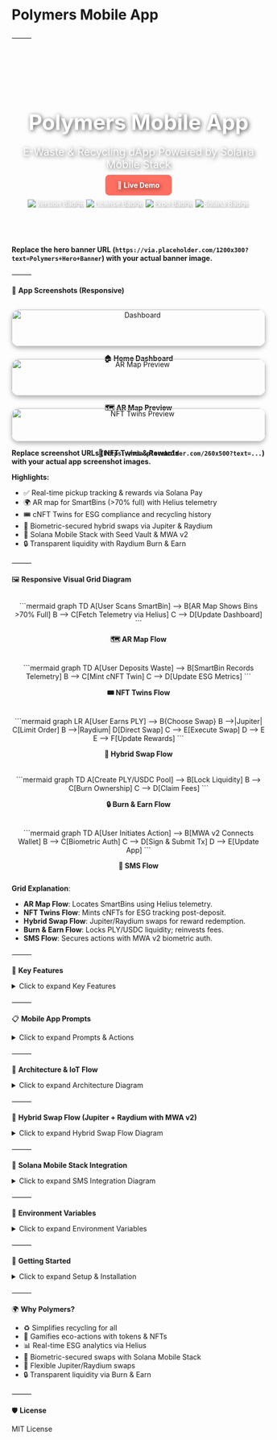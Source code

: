 # Polymers Mobile App

⸻

<!-- HERO SECTION -->

<div align="center" style="background: url('https://via.placeholder.com/1200x300?text=Polymers+Hero+Banner') no-repeat center/cover; border-radius: 15px; padding: 60px 20px; color: white; text-shadow: 2px 2px 8px rgba(0,0,0,0.7);">

<h1 style="font-size: 3em; margin-bottom: 10px;">Polymers Mobile App</h1>
<p style="font-size: 1.5em; margin-bottom: 20px;">E-Waste & Recycling dApp Powered by Solana Mobile Stack</p>

<a href="https://your-live-demo-link.com" style="background: #ff6f61; color: white; padding: 12px 24px; border-radius: 8px; text-decoration: none; font-weight: bold;">🚀 Live Demo</a>

<div style="margin-top: 20px;">
<img src="https://img.shields.io/badge/version-1.0%20Beta-blue" alt="Version Badge"/>
<img src="https://img.shields.io/badge/license-MIT-green" alt="License Badge"/>
<img src="https://img.shields.io/badge/Expo-React%20Native-yellow" alt="Expo Badge"/>
<img src="https://img.shields.io/badge/Solana-Blockchain-blueviolet" alt="Solana Badge"/>
</div>
</div>

**Replace the hero banner URL (`https://via.placeholder.com/1200x300?text=Polymers+Hero+Banner`) with your actual banner image.**

⸻

🎨 **App Screenshots (Responsive)**

<div style="display: flex; flex-wrap: wrap; justify-content: center; gap: 25px; margin-top: 30px;">

<div style="flex: 1 1 260px; text-align: center; position: relative;">
<img src="https://via.placeholder.com/260x500?text=Dashboard" alt="Dashboard" style="width: 100%; border-radius: 15px; box-shadow: 0 4px 10px rgba(0,0,0,0.3); transition: transform 0.3s ease;" onmouseover="this.style.transform='scale(1.05)';" onmouseout="this.style.transform='scale(1)';"/>
<div style="position: absolute; top: 0; left: 0; right: 0; bottom: 0; background: rgba(0,0,0,0.5); opacity: 0; border-radius: 15px; display: flex; align-items: center; justify-content: center; color: white; font-weight: bold; transition: opacity 0.3s ease;" onmouseover="this.style.opacity='1';" onmouseout="this.style.opacity='0';">View Dashboard</div>
<p><b>🏠 Home Dashboard</b></p>
</div>

<div style="flex: 1 1 260px; text-align: center; position: relative;">
<img src="https://via.placeholder.com/260x500?text=AR+Map" alt="AR Map Preview" style="width: 100%; border-radius: 15px; box-shadow: 0 4px 10px rgba(0,0,0,0.3); transition: transform 0.3s ease;" onmouseover="this.style.transform='scale(1.05)';" onmouseout="this.style.transform='scale(1)';"/>
<div style="position: absolute; top: 0; left: 0; right: 0; bottom: 0; background: rgba(0,0,0,0.5); opacity: 0; border-radius: 15px; display: flex; align-items: center; justify-content: center; color: white; font-weight: bold; transition: opacity 0.3s ease;" onmouseover="this.style.opacity='1';" onmouseout="this.style.opacity='0';">Explore AR Map</div>
<p><b>🗺️ AR Map Preview</b></p>
</div>

<div style="flex: 1 1 260px; text-align: center; position: relative;">
<img src="https://via.placeholder.com/260x500?text=NFT+Twins" alt="NFT Twins Preview" style="width: 100%; border-radius: 15px; box-shadow: 0 4px 10px rgba(0,0,0,0.3); transition: transform 0.3s ease;" onmouseover="this.style.transform='scale(1.05)';" onmouseout="this.style.transform='scale(1)';"/>
<div style="position: absolute; top: 0; left: 0; right: 0; bottom: 0; background: rgba(0,0,0,0.5); opacity: 0; border-radius: 15px; display: flex; align-items: center; justify-content: center; color: white; font-weight: bold; transition: opacity 0.3s ease;" onmouseover="this.style.opacity='1';" onmouseout="this.style.opacity='0';">Check NFT Twins</div>
<p><b>🎨 NFT Twins & Rewards</b></p>
</div>

</div>

**Replace screenshot URLs (`https://via.placeholder.com/260x500?text=...`) with your actual app screenshot images.**

**Highlights:**
- ✅ Real-time pickup tracking & rewards via Solana Pay
- 🌍 AR map for SmartBins (>70% full) with Helius telemetry
- 🎟️ cNFT Twins for ESG compliance and recycling history
- 🔄 Biometric-secured hybrid swaps via Jupiter & Raydium
- 🔐 Solana Mobile Stack with Seed Vault & MWA v2
- 🔒 Transparent liquidity with Raydium Burn & Earn

⸻

🖼️ **Responsive Visual Grid Diagram**

<div style="display: flex; flex-wrap: wrap; justify-content: center; gap: 20px; margin-top: 30px;">

<div style="flex: 1 1 280px; text-align: center;">
```mermaid
graph TD
    A[User Scans SmartBin] --> B[AR Map Shows Bins >70% Full]
    B --> C[Fetch Telemetry via Helius]
    C --> D[Update Dashboard]
```
<p><b>🗺️ AR Map Flow</b></p>
</div>

<div style="flex: 1 1 280px; text-align: center;">
```mermaid
graph TD
    A[User Deposits Waste] --> B[SmartBin Records Telemetry]
    B --> C[Mint cNFT Twin]
    C --> D[Update ESG Metrics]
```
<p><b>🎟️ NFT Twins Flow</b></p>
</div>

<div style="flex: 1 1 280px; text-align: center;">
```mermaid
graph LR
    A[User Earns PLY] --> B{Choose Swap}
    B -->|Jupiter| C[Limit Order]
    B -->|Raydium| D[Direct Swap]
    C --> E[Execute Swap]
    D --> E
    E --> F[Update Rewards]
```
<p><b>🔄 Hybrid Swap Flow</b></p>
</div>

<div style="flex: 1 1 280px; text-align: center;">
```mermaid
graph TD
    A[Create PLY/USDC Pool] --> B[Lock Liquidity]
    B --> C[Burn Ownership]
    C --> D[Claim Fees]
```
<p><b>🔒 Burn & Earn Flow</b></p>
</div>

<div style="flex: 1 1 280px; text-align: center;">
```mermaid
graph TD
    A[User Initiates Action] --> B[MWA v2 Connects Wallet]
    B --> C[Biometric Auth]
    C --> D[Sign & Submit Tx]
    D --> E[Update App]
```
<p><b>🔐 SMS Flow</b></p>
</div>

</div>

**Grid Explanation**:
- **AR Map Flow**: Locates SmartBins using Helius telemetry.
- **NFT Twins Flow**: Mints cNFTs for ESG tracking post-deposit.
- **Hybrid Swap Flow**: Jupiter/Raydium swaps for reward redemption.
- **Burn & Earn Flow**: Locks PLY/USDC liquidity; reinvests fees.
- **SMS Flow**: Secures actions with MWA v2 biometric auth.

⸻

📱 **Key Features**

<details>
<summary>Click to expand Key Features</summary>

**🛒 Schedule Pickups**  
- Book e-waste/recycling pickups  
- Assign SmartBins  
- Track status in real-time  

**📊 SmartBin Telemetry**  
- Sensors for fill level, weight, contamination  
- Historical analytics  
- Automated Solana rewards  
- OTA updates via Expo  

**💰 Solana Rewards & NFT Twins**  
- Tokens: PLY, CARB, EWASTE  
- cNFT Twins for ESG compliance  
- Biometric swaps via Solana Pay, Jupiter, Raydium  
- Gamified missions & leaderboards  

**🔮 Predictive Analytics & ESG**  
- Predict fill levels & collection times  
- ESG metrics (e.g., carbon footprint)  
- AI/LLM query support  

**🔒 Burn & Earn Liquidity**  
- Lock PLY/USDC pools for trust  
- Burn ownership for transparency  
- Reinvest fees in rewards  

**🔐 Solana Mobile Stack**  
- Seed Vault for secure key storage  
- MWA v2 for biometric transaction signing  
- Solana Pay for QR-based payments  

</details>

⸻

📋 **Mobile App Prompts**

<details>
<summary>Click to expand Prompts & Actions</summary>

| Category       | Prompt Example                              | Action / Flow                                                                 |
|----------------|---------------------------------------------|------------------------------------------------------------------------------|
| Pickups        | “Schedule pickup for tomorrow”             | Books pickup → assigns SmartBin → triggers rewards                           |
| SmartBins      | “Show bins >70% full”                      | AR map → Helius telemetry → dashboard update                                 |
| SmartBins      | “Add IoT reading”                          | Updates telemetry → analytics → rewards                                      |
| Rewards        | “Check PLY balance”                        | Queries Solana → updates wallet & NFT Twins                                  |
| Rewards        | “Swap 50 PLY to USDC”                      | MWA v2 biometric swap (Jupiter/Raydium) → updates balances                   |
| ESG            | “Show carbon footprint”                    | Computes from telemetry & NFT Twins → displays                               |
| Predictions    | “Predict Bin #12 collection”               | ML on telemetry → shows ETA                                                 |
| Gamification   | “Show leaderboard”                         | Retrieves missions/scores → updates display                                  |

</details>

⸻

🔧 **Architecture & IoT Flow**

<details>
<summary>Click to expand Architecture Diagram</summary>

```mermaid
graph LR
    A[User Deposits Waste] --> B[SmartBin Records Telemetry]
    B --> C[Update Historical Data]
    C --> D[Compute Analytics]
    D --> E[Rewards & NFT Twins via MWA v2]
    E --> F[Update App UI]
```

- **Telemetry**: Synced to backend  
- **Analytics**: Real-time metrics  
- **Rewards**: Biometric-secured via Solana Pay  
- **NFT Twins**: ESG compliance tracking  

</details>

⸻

🔄 **Hybrid Swap Flow (Jupiter + Raydium with MWA v2)**

<details>
<summary>Click to expand Hybrid Swap Flow Diagram</summary>

```mermaid
graph LR
    A[User Earns PLY] --> B{Choose Swap}
    B -->|Jupiter Limit Order| C[Jupiter API Quote]
    C --> D[MWA v2 Biometric Auth]
    D --> E[Store Order On-Chain]
    E --> F[Keepers Monitor Price]
    F -->|Price Hit| G[Execute Swap]
    B -->|Raydium Direct Swap| H[Raydium SDK Quote]
    H --> I[MWA v2 Biometric Auth]
    I --> J[Submit to Helius RPC]
    G --> K[Helius Webhook]
    J --> K
    K --> L[Update Supabase & NFT Twins]
    L --> M[Refresh UI & Gamification]
```

**Flow Explanation**:
- **Jupiter**: Biometric-secured limit orders (e.g., 1 PLY = $0.50 USDC) via MWA v2.
- **Raydium**: Immediate swaps with Seed Vault signing.
- **Unified UX**: Helius webhooks update Supabase, mint NFT Twins, and refresh AR map/leaderboards.

</details>

⸻

🔐 **Solana Mobile Stack Integration**

<details>
<summary>Click to expand SMS Integration Diagram</summary>

```mermaid
graph TD
    A[User Initiates Action] --> B[MWA v2 Connects Wallet]
    B --> C[Seed Vault Biometric Prompt]
    C --> D{Auth Success?}
    D -->|Yes| E[Sign Tx: Swap/Mint]
    D -->|No| F[Retry or PIN Fallback]
    E --> G[Submit to Helius RPC]
    G --> H[Helius Webhook Confirms]
    H --> I[Update Supabase & App UI]
```

**Integration Explanation**:
- **Seed Vault**: Secures keys in hardware enclave; biometric auth for swaps/NFT mints.
- **MWA v2**: Connects to wallets (e.g., Phantom, Seed Vault) with `solana:` deep-links.
- **Solana Pay**: QR-based payments integrated with hybrid swaps.
- **Benefits**: Fast, secure UX for Polymers’ reward redemptions and ESG tracking.

</details>

⸻

🔑 **Environment Variables**

<details>
<summary>Click to expand Environment Variables</summary>

| Variable                     | Description                          | Example                              |
|------------------------------|--------------------------------------|--------------------------------------|
| NEXT_PUBLIC_SOLANA_RPC_URL   | Helius RPC endpoint                  | https://rpc.helius.dev?api-key=...   |
| NEXT_PUBLIC_SUPABASE_URL     | Supabase URL                         | https://xyzcompany.supabase.co       |
| NEXT_PUBLIC_SUPABASE_ANON_KEY| Supabase anon key                    | public-anon-key                      |
| PLY_MINT                     | PLY token mint                       | PLY_TOKEN_MINT_ADDRESS               |
| CARB_MINT                    | CARB token mint                      | CARB_TOKEN_MINT_ADDRESS              |
| EWASTE_MINT                  | EWASTE token mint                    | EWASTE_TOKEN_MINT_ADDRESS            |
| USDC_MINT                    | USDC token mint                      | EPjFWdd5AufqSSqeM2qN1xzybapC8G4wEGGkZwyTDt1v |
| REWARD_WALLET_ADDRESS        | Reward wallet key                    | REWARD_WALLET_PUBLIC_KEY             |
| PRIVY_APP_ID                 | Privy auth ID                        | privy-app-id                         |
| CHAINLINK_API_KEY            | Chainlink oracle key                 | chainlink-key                        |
| BUBBLEGUM_TREE_ID            | Bubblegum Merkle Tree ID             | TREE_PUBLIC_KEY                      |
| CANDY_MACHINE_ID             | Candy Machine ID                     | CANDY_MACHINE_PUBLIC_KEY             |
| HELIUS_API_KEY               | Helius Webhook key                   | helius-api-key                       |
| NEXT_PUBLIC_ENV              | Environment (dev/test/prod)          | production                           |

</details>

⸻

🚀 **Getting Started**

<details>
<summary>Click to expand Setup & Installation</summary>

**Prerequisites**  
- Node.js ≥16, npm ≥8  
- Expo CLI: `npm install -g expo-cli`  
- Solana CLI  
- Supabase (backend)  
- Privy.io (auth)  
- TensorFlow.js (analytics)  
- SDKs: `@solana/pay`, `@solana/web3.js`, `@solana/spl-token`, `@jup-ag/api`, `@raydium-io/raydium-sdk`, `@solana-mobile/mobile-wallet-adapter-protocol-web3js@^2.2.3`, `@solana/wallet-adapter-react@^0.15.35`, `react-native-get-random-values`, `buffer`, `expo-crypto`, `react-native-qrcode-svg`

**Installation**

```bash
git clone https://github.com/PolymersNetwork/polymers-recycling-app.git
cd polymers-recycling-app
npm ci
cp .env.example .env
# Configure environment variables
npx expo start
```

**Build & Deploy**

```bash
# iOS
npx eas build --platform ios
# Android (SMS-optimized)
npx expo run:android
# OTA Updates
npx eas update
```

</details>

⸻

🌍 **Why Polymers?**
- ♻️ Simplifies recycling for all  
- 🎨 Gamifies eco-actions with tokens & NFTs  
- 📊 Real-time ESG analytics via Helius  
- 🔐 Biometric-secured swaps with Solana Mobile Stack  
- 🔄 Flexible Jupiter/Raydium swaps  
- 🔒 Transparent liquidity via Burn & Earn  

⸻

🛡 **License**

MIT License
